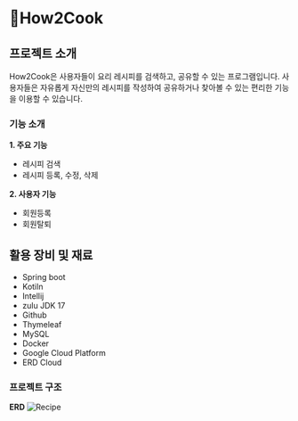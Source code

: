 # 🍳How2Cook
## 프로젝트 소개 
How2Cook은 사용자들이 요리 레시피를 검색하고, 공유할 수 있는 프로그램입니다. 사용자들은 자유롭게 자신만의 레시피를 작성하여 공유하거나 찾아볼 수 있는 편리한 기능을 이용할 수 있습니다.

### 기능 소개

**1. 주요 기능**
   - 레시피 검색
   - 레시피 등록, 수정, 삭제

**2. 사용자 기능**
   - 회원등록 
   - 회원탈퇴 

## 활용 장비 및 재료  
- Spring boot
- Kotiln
- Intellij
- zulu JDK 17
- Github
- Thymeleaf
- MySQL
- Docker
- Google Cloud Platform
- ERD Cloud

### 프로젝트 구조
**ERD**
![Recipe](https://github.com/user-attachments/assets/11534001-4aa7-4bbf-9f0c-85dc68423b23)
